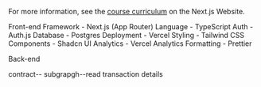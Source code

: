 For more information, see the [course curriculum](https://nextjs.org/learn) on the Next.js Website.

Front-end
Framework - Next.js (App Router)
Language - TypeScript
Auth - Auth.js
Database - Postgres
Deployment - Vercel
Styling - Tailwind CSS
Components - Shadcn UI
Analytics - Vercel Analytics
Formatting - Prettier

Back-end

contract--
subgrapgh--read transaction details


